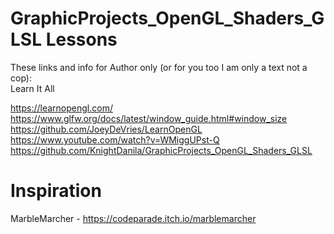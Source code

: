 # GraphicProjects_OpenGL_Shaders_GLSL Lessons



These links and info for Author only (or for you too I am only a text not a cop):  
Learn It All

https://learnopengl.com/
https://www.glfw.org/docs/latest/window_guide.html#window_size
https://github.com/JoeyDeVries/LearnOpenGL
https://www.youtube.com/watch?v=WMiggUPst-Q
https://github.com/KnightDanila/GraphicProjects_OpenGL_Shaders_GLSL

# Inspiration

MarbleMarcher - https://codeparade.itch.io/marblemarcher